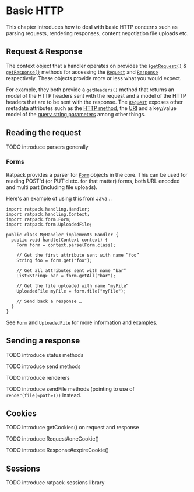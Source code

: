 # Basic HTTP

This chapter introduces how to deal with basic HTTP concerns such as parsing requests, rendering responses, content negotiation file uploads etc.

## Request & Response

The context object that a handler operates on provides the ([`getRequest()`](api/ratpack/handling/MinimalContext.html#getRequest\(\))
& [`getResponse()`](api/ratpack/handling/Context.html#getResponse\(\)) methods for accessing the [`Request`](api/ratpack/http/Request.html) and [`Response`](api/ratpack/http/Response.html) respectively.
These objects provide more or less what you would expect. 

For example, they both provide a `getHeaders()` method that returns an model of the HTTP headers sent with the request and a model of the HTTP headers that are to be sent with the response.
The [`Request`](api/ratpack/http/Request.html) exposes other metadata attributes such as the [HTTP method](api/ratpack/http/Request.html#getMethod\(\)),
the [URI](api/ratpack/http/Request.html#getUri\(\)) and a key/value model of the [query string parameters](api/ratpack/http/Request.html#getQueryParams\(\)) among other things.

## Reading the request

TODO introduce parsers generally

### Forms

Ratpack provides a parser for [`Form`](api/ratpack/form/Form.html) objects in the core.
This can be used for reading POST'd (or PUT'd etc. for that matter) forms, both URL encoded and multi part (including file uploads).

Here's an example of using this from Java…

```language-groovy tested
import ratpack.handling.Handler;
import ratpack.handling.Context;
import ratpack.form.Form;
import ratpack.form.UploadedFile;

public class MyHandler implements Handler {
  public void handle(Context context) {
    Form form = context.parse(Form.class);

    // Get the first attribute sent with name “foo”
    String foo = form.get("foo");

    // Get all attributes sent with name “bar”
    List<String> bar = form.getAll("bar");

    // Get the file uploaded with name “myFile”
    UploadedFile myFile = form.file("myFile");

    // Send back a response …
  }
}
```

See [`Form`](api/ratpack/form/Form.html) and [`UploadedFile`](api/ratpack/form/UploadedFile.html) for more information and examples.

## Sending a response

TODO introduce status methods

TODO introduce send methods

TODO introduce renderers

TODO introduce sendFile methods (pointing to use of `render(file(«path»)))` instead.

## Cookies

TODO introduce getCookies() on request and response 

TODO introduce Request#oneCookie()

TODO introduce Response#expireCookie()

## Sessions

TODO introduce ratpack-sessions library